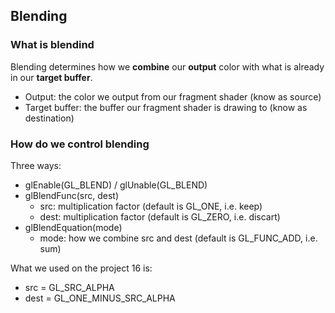 ## Blending
### What is blendind
Blending determines how we **combine** our **output** color with what is already in our **target buffer**.

 - Output: the color we output from our fragment shader (know as source)
 - Target buffer: the buffer our fragment shader is drawing to (know as destination)

### How do we control blending
Three ways:
 - glEnable(GL_BLEND) / glUnable(GL_BLEND)
 - glBlendFunc(src, dest)
    - src: multiplication factor (default is GL_ONE, i.e. keep)
    - dest: multiplication factor (default is GL_ZERO, i.e. discart)
 - glBlendEquation(mode)
    - mode: how we combine src and dest (default is GL_FUNC_ADD, i.e. sum)

What we used on the project 16 is:
 - src = GL_SRC_ALPHA
 - dest = GL_ONE_MINUS_SRC_ALPHA